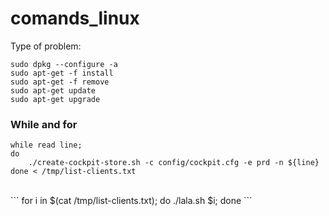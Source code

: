 # comands_linux

Type of problem:

```
sudo dpkg --configure -a
sudo apt-get -f install
sudo apt-get -f remove
sudo apt-get update
sudo apt-get upgrade
```


### While and for
```
while read line;
do
    ./create-cockpit-store.sh -c config/cockpit.cfg -e prd -n ${line}
done < /tmp/list-clients.txt
```
<br/>
```
for i in $(cat /tmp/list-clients.txt); 
do 
    ./lala.sh $i;
done
```
<br/>
